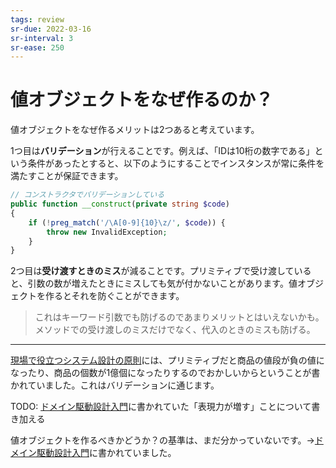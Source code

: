 ```yaml
---
tags: review
sr-due: 2022-03-16
sr-interval: 3
sr-ease: 250
---
```


# 値オブジェクトをなぜ作るのか？

値オブジェクトをなぜ作るメリットは2つあると考えています。

1つ目は**バリデーション**が行えることです。例えば、「IDは10桁の数字である」という条件があったとすると、以下のようにすることでインスタンスが常に条件を満たすことが保証できます。

```php
// コンストラクタでバリデーションしている
public function __construct(private string $code)
{
    if (!preg_match('/\A[0-9]{10}\z/', $code)) {
        throw new InvalidException;
    }
}
```

2つ目は**受け渡すときのミス**が減ることです。プリミティブで受け渡していると、引数の数が増えたときにミスしても気が付かないことがあります。値オブジェクトを作るとそれを防ぐことができます。

> これはキーワード引数でも防げるのであまりメリットとはいえないかも。メソッドでの受け渡しのミスだけでなく、代入のときのミスも防げる。

---

[現場で役立つシステム設計の原則](learnings/現場で役立つシステム設計の原則.md)には、プリミティブだと商品の値段が負の値になったり、商品の個数が1億個になったりするのでおかしいからということが書かれていました。これはバリデーションに通じます。

TODO: [ドメイン駆動設計入門](learnings/ドメイン駆動設計入門.md)に書かれていた「表現力が増す」ことについて書き加える

値オブジェクトを作るべきかどうか？の基準は、まだ分かっていないです。→[ドメイン駆動設計入門](learnings/ドメイン駆動設計入門.md)に書かれていました。
